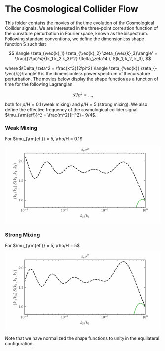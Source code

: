 # The Cosmological Collider Flow

This folder contains the movies of the time evolution of the Cosmological Collider signals. We are interested in the three-point correlation function of the curvature perturbation in Fourier space, known as the bispectrum. Following standard conventions, we define the dimensionless shape function S such that 

$$
\langle \zeta_{\vec{k}_1} \zeta_{\vec{k}_2} \zeta_{\vec{k}_3}\rangle' = \frac{(2\pi)^4}{(k_1 k_2 k_3)^2} \Delta_\zeta^4 \, S(k_1, k_2, k_3),
$$

where $\Delta_\zeta^2 = \frac{k^3}{2\pi^2} \langle \zeta_{\vec{k}} \zeta_{-\vec{k}}\rangle'$ is the dimensionless power spectrum of thecurvature perturbation. The movies below display the shape function as a function of time for the following Lagrangian

$$
\mathcal{L}/a^3 = ...,
$$

both for $\rho/H = 0.1$ (weak mixing) and $\rho/H = 5$ (strong mixing). We also define the effective frequency of the cosmological collider signal $\mu_{\rm{eff}}^2 = \frac{m^2}{H^2} - 9/4$.

### Weak Mixing

For $\mu_{\rm{eff}} = 5, \rho/H = 0.1$

<p align="center">
  <img src="CosmologicalColliderFlow_WeakMixing.gif">
</p>

### Strong Mixing

For $\mu_{\rm{eff}} = 5, \rho/H = 5$

<p align="center">
  <img src="CosmologicalColliderFlow_StrongMixing.gif">
</p>

Note that we have normalized the shape functions to unity in the equilateral configuration.

